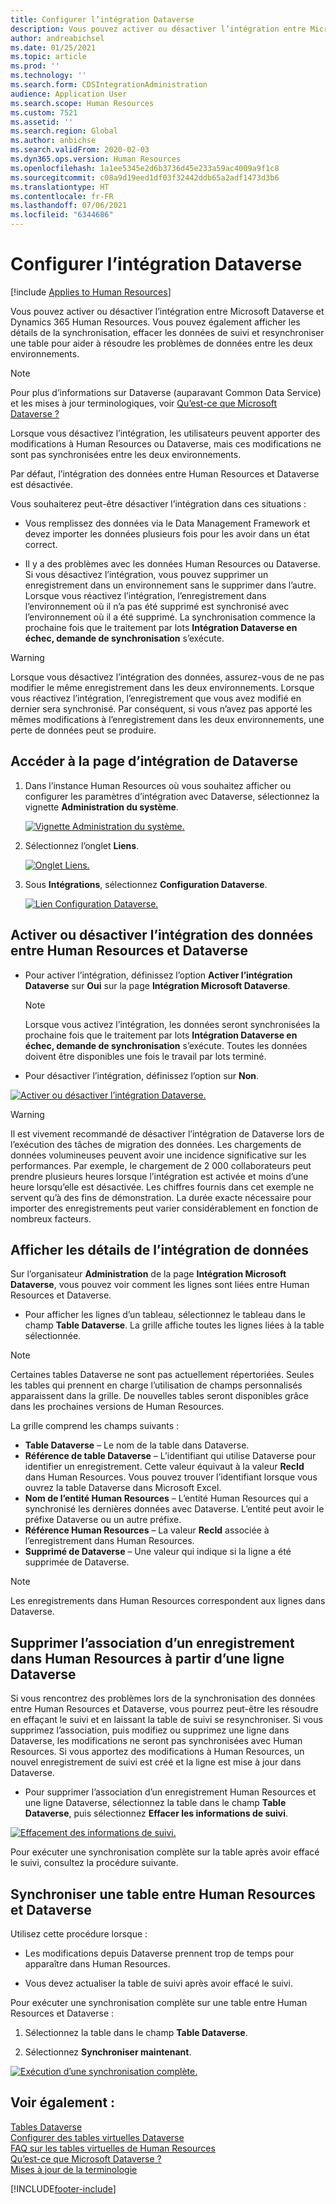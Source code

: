 ```yaml
---
title: Configurer l’intégration Dataverse
description: Vous pouvez activer ou désactiver l’intégration entre Microsoft Dataverse et Dynamics 365 Human Resources. Vous pouvez également afficher les détails de la synchronisation, effacer les données de suivi et resynchroniser une table pour aider à résoudre les problèmes de données entre les deux environnements.
author: andreabichsel
ms.date: 01/25/2021
ms.topic: article
ms.prod: ''
ms.technology: ''
ms.search.form: CDSIntegrationAdministration
audience: Application User
ms.search.scope: Human Resources
ms.custom: 7521
ms.assetid: ''
ms.search.region: Global
ms.author: anbichse
ms.search.validFrom: 2020-02-03
ms.dyn365.ops.version: Human Resources
ms.openlocfilehash: 1a1ee5345e2d6b3736d45e233a59ac4009a9f1c8
ms.sourcegitcommit: c08a9d19eed1df03f32442ddb65a2adf1473d3b6
ms.translationtype: HT
ms.contentlocale: fr-FR
ms.lasthandoff: 07/06/2021
ms.locfileid: "6344686"
---
```

# <a name="configure-dataverse-integration"></a>Configurer l’intégration Dataverse

[!include [Applies to Human Resources](../includes/applies-to-hr.md)]

Vous pouvez activer ou désactiver l’intégration entre Microsoft Dataverse et Dynamics 365 Human Resources. Vous pouvez également afficher les détails de la synchronisation, effacer les données de suivi et resynchroniser une table pour aider à résoudre les problèmes de données entre les deux environnements.

> [!NOTE]
> Pour plus d’informations sur Dataverse (auparavant Common Data Service) et les mises à jour terminologiques, voir [Qu’est-ce que Microsoft Dataverse ?](/powerapps/maker/data-platform/data-platform-intro)

Lorsque vous désactivez l’intégration, les utilisateurs peuvent apporter des modifications à Human Resources ou Dataverse, mais ces modifications ne sont pas synchronisées entre les deux environnements.

Par défaut, l’intégration des données entre Human Resources et Dataverse est désactivée.

Vous souhaiterez peut-être désactiver l’intégration dans ces situations :

- Vous remplissez des données via le Data Management Framework et devez importer les données plusieurs fois pour les avoir dans un état correct.

- Il y a des problèmes avec les données Human Resources ou Dataverse. Si vous désactivez l’intégration, vous pouvez supprimer un enregistrement dans un environnement sans le supprimer dans l’autre. Lorsque vous réactivez l’intégration, l’enregistrement dans l’environnement où il n’a pas été supprimé est synchronisé avec l’environnement où il a été supprimé. La synchronisation commence la prochaine fois que le traitement par lots **Intégration Dataverse en échec, demande de synchronisation** s’exécute.

> [!WARNING]
> Lorsque vous désactivez l’intégration des données, assurez-vous de ne pas modifier le même enregistrement dans les deux environnements. Lorsque vous réactivez l’intégration, l’enregistrement que vous avez modifié en dernier sera synchronisé. Par conséquent, si vous n’avez pas apporté les mêmes modifications à l’enregistrement dans les deux environnements, une perte de données peut se produire.

## <a name="access-the-dataverse-integration-page"></a>Accéder à la page d’intégration de Dataverse

1. Dans l’instance Human Resources où vous souhaitez afficher ou configurer les paramètres d’intégration avec Dataverse, sélectionnez la vignette **Administration du système**.

    [![Vignette Administration du système.](./media/hr-select-system-administration.png)](./media/hr-select-system-administration.png)

2. Sélectionnez l’onglet **Liens**.

    [![Onglet Liens.](./media/hr-system-administration-links.png)](./media/hr-system-administration-links.png)

3. Sous **Intégrations**, sélectionnez **Configuration Dataverse**.

    [![Lien Configuration Dataverse.](./media/hr-admin-integration-dataverse-select.png)](./media/hr-admin-integration-dataverse-select.png)

## <a name="turn-data-integration-between-human-resources-and-dataverse-on-or-off"></a>Activer ou désactiver l’intégration des données entre Human Resources et Dataverse

- Pour activer l’intégration, définissez l’option **Activer l’intégration Dataverse** sur **Oui** sur la page **Intégration Microsoft Dataverse**.

    > [!NOTE]
    > Lorsque vous activez l’intégration, les données seront synchronisées la prochaine fois que le traitement par lots **Intégration Dataverse en échec, demande de synchronisation** s’exécute. Toutes les données doivent être disponibles une fois le travail par lots terminé.

- Pour désactiver l’intégration, définissez l’option sur **Non**.

[![Activer ou désactiver l’intégration Dataverse.](./media/hr-admin-integration-dataverse-enable-disable.png)](./media/hr-admin-integration-dataverse-enable-disable.png)

> [!WARNING]
> Il est vivement recommandé de désactiver l’intégration de Dataverse lors de l’exécution des tâches de migration des données. Les chargements de données volumineuses peuvent avoir une incidence significative sur les performances. Par exemple, le chargement de 2 000 collaborateurs peut prendre plusieurs heures lorsque l’intégration est activée et moins d’une heure lorsqu’elle est désactivée. Les chiffres fournis dans cet exemple ne servent qu’à des fins de démonstration. La durée exacte nécessaire pour importer des enregistrements peut varier considérablement en fonction de nombreux facteurs.

## <a name="view-data-integration-details"></a>Afficher les détails de l’intégration de données

Sur l’organisateur **Administration** de la page **Intégration Microsoft Dataverse**, vous pouvez voir comment les lignes sont liées entre Human Resources et Dataverse.

- Pour afficher les lignes d’un tableau, sélectionnez le tableau dans le champ **Table Dataverse**. La grille affiche toutes les lignes liées à la table sélectionnée.

> [!NOTE]
> Certaines tables Dataverse ne sont pas actuellement répertoriées. Seules les tables qui prennent en charge l’utilisation de champs personnalisés apparaissent dans la grille. De nouvelles tables seront disponibles grâce dans les prochaines versions de Human Resources.

La grille comprend les champs suivants :

- **Table Dataverse** – Le nom de la table dans Dataverse.
- **Référence de table Dataverse** – L’identifiant qui utilise Dataverse pour identifier un enregistrement. Cette valeur équivaut à la valeur **RecId** dans Human Resources. Vous pouvez trouver l’identifiant lorsque vous ouvrez la table Dataverse dans Microsoft Excel.
- **Nom de l’entité Human Resources** – L’entité Human Resources qui a synchronisé les dernières données avec Dataverse. L’entité peut avoir le préfixe Dataverse ou un autre préfixe.
- **Référence Human Resources** – La valeur **RecId** associée à l’enregistrement dans Human Resources.
- **Supprimé de Dataverse** – Une valeur qui indique si la ligne a été supprimée de Dataverse.

> [!NOTE]
> Les enregistrements dans Human Resources correspondent aux lignes dans Dataverse.

## <a name="remove-the-association-of-a-human-resources-record-from-a-dataverse-row"></a>Supprimer l’association d’un enregistrement dans Human Resources à partir d’une ligne Dataverse

Si vous rencontrez des problèmes lors de la synchronisation des données entre Human Resources et Dataverse, vous pourrez peut-être les résoudre en effaçant le suivi et en laissant la table de suivi se resynchroniser. Si vous supprimez l’association, puis modifiez ou supprimez une ligne dans Dataverse, les modifications ne seront pas synchronisées avec Human Resources. Si vous apportez des modifications à Human Resources, un nouvel enregistrement de suivi est créé et la ligne est mise à jour dans Dataverse.

- Pour supprimer l’association d’un enregistrement Human Resources et une ligne Dataverse, sélectionnez la table dans le champ **Table Dataverse**, puis sélectionnez **Effacer les informations de suivi**.

[![Effacement des informations de suivi.](./media/hr-admin-integration-dataverse-clear-tracking.png)](./media/hr-admin-integration-dataverse-clear-tracking.png)

Pour exécuter une synchronisation complète sur la table après avoir effacé le suivi, consultez la procédure suivante.

## <a name="sync-a-table-between-human-resources-and-dataverse"></a>Synchroniser une table entre Human Resources et Dataverse

Utilisez cette procédure lorsque :

- Les modifications depuis Dataverse prennent trop de temps pour apparaître dans Human Resources.

- Vous devez actualiser la table de suivi après avoir effacé le suivi.

Pour exécuter une synchronisation complète sur une table entre Human Resources et Dataverse :

1. Sélectionnez la table dans le champ **Table Dataverse**.

2. Sélectionnez **Synchroniser maintenant**.

[![Exécution d’une synchronisation complète.](./media/hr-admin-integration-dataverse-sync-now.png)](./media/hr-admin-integration-dataverse-sync-now.png)

## <a name="see-also"></a>Voir également :

[Tables Dataverse](hr-developer-entities.md)<br>
[Configurer des tables virtuelles Dataverse](hr-admin-integration-common-data-service-virtual-entities.md)<br>
[FAQ sur les tables virtuelles de Human Resources](hr-admin-virtual-entity-faq.md)<br>
[Qu’est-ce que Microsoft Dataverse ?](/powerapps/maker/data-platform/data-platform-intro)<br>
[Mises à jour de la terminologie](/powerapps/maker/data-platform/data-platform-intro#terminology-updates)


[!INCLUDE[footer-include](../includes/footer-banner.md)]